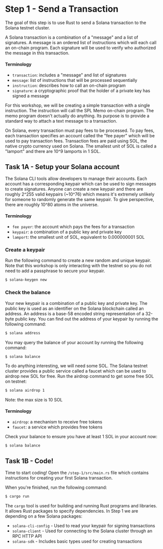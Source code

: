 # Step 1 - Send a Transaction

The goal of this step is to use Rust to send a Solana transaction
to the Solana testnet cluster.

A Solana transaction is a combination of a "message" and a list of
signatures. A message is an ordered list of instructions which will
each call an on-chain program. Each signature will be used to
verify who authorized the message in this transaction.

#### Terminology
- `transaction`: includes a "message" and list of signatures
- `message`: list of instructions that will be processed sequentially
- `instruction`: describes how to call an on-chain program
- `signature`: a cryptographic proof that the holder of a private key has signed a message

For this workshop, we will be creating a simple transaction with a single
instruction. The instruction will call the SPL Memo on-chain program. The
memo program doesn't actually do anything. Its purpose is to provide a
standard way to attach a text message to a transaction.

On Solana, every transaction must pay fees to be processed. To pay fees,
each transaction specifies an account called the "fee payer" which will
be used to pay transaction fees. Transaction fees are paid using SOL, the
native crypto currency used on Solana. The smallest unit of SOL is called
a "lamport" and there are 10^9 lamports in 1 SOL.

## Task 1A - Setup your Solana account

The Solana CLI tools allow developers to manage their accounts. Each account
has a corresponding keypair which can be used to sign messages to create
signatures. Anyone can create a new keypair and there are roughly 2^255 valid
keypairs (~10^76) which means it's extremely unlikely for someone to randomly
generate the same keypair. To give perspective, there are roughly 10^80
atoms in the universe.

#### Terminology
- `fee payer`: the account which pays the fees for a transaction
- `keypair`: a combination of a public key and private key
- `lamport`: the smallest unit of SOL, equivalent to 0.000000001 SOL

### Create a keypair

Run the following command to create a new random and unique keypair.
Note that this workshop is only interacting with the testnet so you
do not need to add a passphrase to secure your keypair.

```sh
$ solana-keygen new
```

### Check the balance

Your new keypair is a combination of a public key and private key. The
public key is used as an identifier on the Solana blockchain called
an address. An address is a base-58 encoded string representation of
a 32-byte public key. You can find out the address of your keypair by
running the following command:

```sh
$ solana address
```

You may query the balance of your account by running the following command:

```sh
$ solana balance
```

To do anything interesting, we will need some SOL. The Solana testnet cluster
provides a public service called a faucet which can be used to airdrop
new SOL for free. Run the airdrop command to get some free SOL on testnet:

```sh
$ solana airdrop 1
```

Note: the max size is 10 SOL

#### Terminology
- `airdrop`: a mechanism to receive free tokens
- `faucet`: a service which provides free tokens

Check your balance to ensure you have at least 1 SOL in your account now:

```sh
$ solana balance
```

## Task 1B - Code!

Time to start coding! Open the `/step-1/src/main.rs` file which contains
instructions for creating your first Solana transaction.

When you're finished, run the following command:

```sh
$ cargo run
```

The `cargo` tool is used for building and running Rust programs and libraries.
It allows Rust packages to specify dependencies. In Step 1 we are depending on
a few Solana packages:

- `solana-cli-config` - Used to read your keypair for signing transactions
- `solana-client` - Used for connecting to the Solana cluster through an RPC HTTP API
- `solana-sdk` - Includes basic types used for creating transactions
